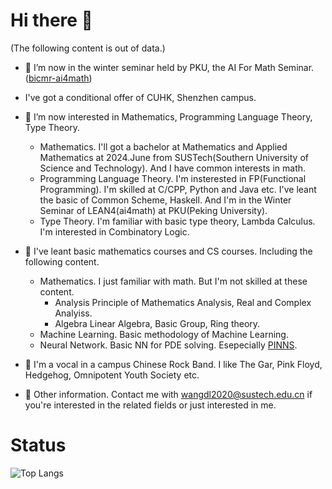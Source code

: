 # Hi there 👋

<!--
**LinMulikas/LinMulikas** is a ✨ _special_ ✨ repository because its `README.md` (this file) appears on your GitHub profile.

Here are some ideas to get you started:

- 🔭 I’m currently working on ...
- 🌱 I’m currently learning ...
- 👯 I’m looking to collaborate on ...
- 🤔 I’m looking for help with ...
- 💬 Ask me about ...
- 📫 How to reach me: ...
- 😄 Pronouns: ...
- ⚡ Fun fact: ...
-->

(The following content is out of data.)
- 🔭 I’m now in the winter seminar held by PKU, the AI For Math Seminar.([bicmr-ai4math](https://github.com/bicmr-ai4math/))
  
- I've got a conditional offer of CUHK, Shenzhen campus.
  
- 📖 I’m now interested in Mathematics, Programming Language Theory, Type Theory.
  - Mathematics.
    I'll got a bachelor at Mathematics and Applied Mathematics at 2024.June from SUSTech(Southern University of Science and Technology).
    And I have common interests in math.
  - Programming Language Theory.
    I'm insterested in FP(Functional Programming). I'm skilled at C/CPP, Python and Java etc. I've leant the basic of Common Scheme, Haskell.
    And I'm in the Winter Seminar of LEAN4(ai4math) at PKU(Peking University).
  - Type Theory.
    I'm familiar with basic type theory, Lambda Calculus.
    I'm interested in Combinatory Logic.

- 📖 I've leant basic mathematics courses and CS courses.
  Including the following content.
  - Mathematics.
    I just familiar with math. But I'm not skilled at these content.
    - Analysis
      Principle of Mathematics Analysis, Real and Complex Analyiss.
    - Algebra
      Linear Algebra, Basic Group, Ring theory.
  - Machine Learning.
    Basic methodology of Machine Learning.
  - Neural Network.
    Basic NN for PDE solving. Esepecially [PINNS](https://github.com/LinMulikas/Neural-Network-PDE).

- 🎸 I'm a vocal in a campus Chinese Rock Band.
  I like The Gar, Pink Floyd, Hedgehog, Omnipotent Youth Society etc.

- 💬 Other information.
  Contact me with wangdl2020@sustech.edu.cn if you're interested in the related fields or just interested in me.

# Status

![Top Langs](https://github-readme-stats.vercel.app/api/top-langs/?username=LinMulikas&layout=compact&theme=tokyonight)
